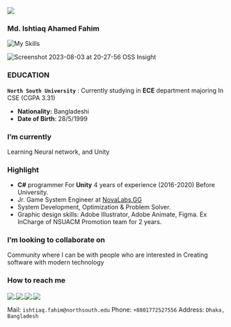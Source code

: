 <a href="https://github.com/IAFahim">
  <img align="center" src="https://imgur.com/tIVIdI3.png" />
</a> 

### Md. Ishtiaq Ahamed Fahim

![My Skills](https://skillicons.dev/icons?i=java,cs,ts,js,go,cpp,python,postgres,unity,rust,deno,svelte,react,html,css,supabase,ai,ae&theme=light)

![Screenshot 2023-08-03 at 20-27-56 OSS Insight](https://github.com/IAFahim/IAFahim/assets/63500913/a593a7d1-cc63-4d51-9eb3-608557438020)


### EDUCATION

**`North South University`**
: Currently studying in **ECE** department majoring In CSE (CGPA 3.31)

- **Nationality:** Bangladeshi
- **Date of Birth**: 28/5/1999

### I’m currently 

Learning Neural network, and Unity


### Highlight
- **C#** programmer For **Unity** 4 years of experience (2016-2020) Before University.
- Jr. Game System Engineer at [NovaLabs.GG](https://novalabs.gg)
- System Development, Optimization & Problem Solver.
- Graphic design skills: Adobe Illustrator, Adobe Animate, Figma. Ex InCharge of NSUACM Promotion team for 2 years.

### I’m looking to collaborate on

Community where I can be with people who are interested in Creating software with modern technology

### How to reach me 

<a href="https://github.com/IAFahim">
  <img align="center" src="https://img.shields.io/badge/GitHub-100000?style=for-the-badge&logo=github&logoColor=white" />
</a>
<a href="www.linkedin.com/in/iafahim">
  <img align="center" src="https://img.shields.io/badge/LinkedIn-0077B5?style=for-the-badge&logo=linkedin&logoColor=white" />
</a>
<a href="mailto:ishtiaq.fahim@northsouth.edu">
  <img align="center" src="https://img.shields.io/badge/Gmail-D14836?style=for-the-badge&logo=gmail&logoColor=white" />
</a>
<a href="https://t.me/IAFahim">
  <img align="center" src="https://img.shields.io/badge/Telegram-2CA5E0?style=for-the-badge&logo=telegram&logoColor=white" />
</a>

Mail: `ishtiaq.fahim@northsouth.edu`
Phone: `+8801772527556`
Address: `Dhaka, Bangladesh`

